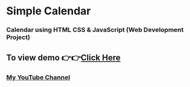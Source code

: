 # Simple Calendar 
### Calendar using HTML CSS & JavaScript (Web Development Project)

## To view demo 👉👉[Click Here](https://ashutosh-pmishra.github.io/Simple-Calendar/)

### [My YouTube Channel](https://www.youtube.com/c/SimplifiedLearner)
